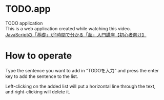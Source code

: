 # TODO.app
TODO application  
This is a web application created while watching this video.  
[JavaScriptの「基礎」が1時間で分かる「超」入門講座【初心者向け】](https://youtu.be/E08jeQBa1D0?feature=shared)

# How to operate
Type the sentence you want to add in “TODOを入力” and press the enter key to add the sentence to the list.  

Left-clicking on the added list will put a horizontal line through the text,  
and right-clicking will delete it.
